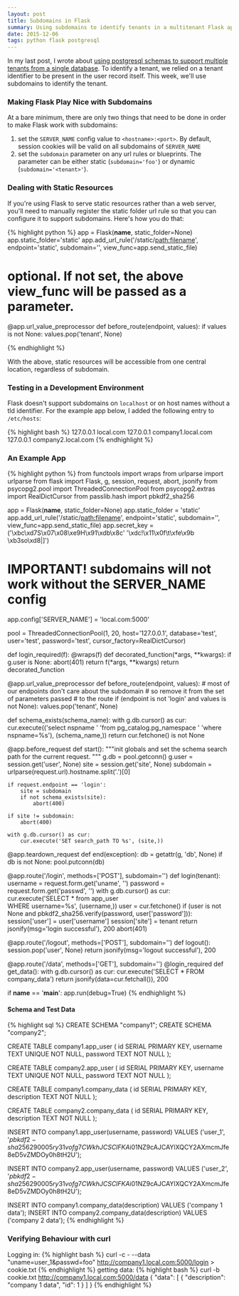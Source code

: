 ```yaml
---
layout: post
title: Subdomains in Flask
summary: Using subdomains to identify tenants in a multitenant Flask application 
date: 2015-12-06
tags: python flask postgresql
---
```


In my last post, I wrote about [using postgresql schemas to support multiple tenants from a single database](http://gurchet-rai.net/flask-postgres-multitenancy.html). To identify a tenant, we relied on a tenant identifier to be present in the user record itself. This week, we'll use subdomains to identify the tenant.

### Making Flask Play Nice with Subdomains
At a bare minimum, there are only two things that need to be done in order to make Flask work with subdomains:

1. set the `SERVER_NAME` config value to `<hostname>:<port>`. By default, session cookies will be valid on all subdomains of `SERVER_NAME` 
2. set the `subdomain` parameter on any url rules or blueprints. The parameter can be either static (`subdomain='foo'`) or dynamic (`subdomain='<tenant>'`). 

### Dealing with Static Resources
If you're using Flask to serve static resources rather than a web server, you'll need to manually register the static folder url rule so that you can configure it to support subdomains. Here's how you do that:

{% highlight python %}
app = Flask(__name__, static_folder=None)
app.static_folder='static'
app.add_url_rule('/static/<path:filename>',
                 endpoint='static',
                 subdomain='<tenant>',
                 view_func=app.send_static_file)                 

# optional. If not set, the above view_func will be passed <tenant> as a parameter.
@app.url_value_preprocessor
def before_route(endpoint, values):
    if values is not None:
        values.pop('tenant', None)

{% endhighlight %}

With the above, static resources will be accessible from one central location, regardless of subdomain.

### Testing in a Development Environment
Flask doesn't support subdomains on `localhost` or on host names without a tld identifier. For the example app below, I added the following entry to `/etc/hosts`:
    
{% highlight bash %}
127.0.0.1 local.com
127.0.0.1 company1.local.com
127.0.0.1 company2.local.com
{% endhighlight %}

### An Example App
{% highlight python %}
from functools import wraps
from urlparse import urlparse
from flask import Flask, g, session, request, abort, jsonify
from psycopg2.pool import ThreadedConnectionPool
from psycopg2.extras import RealDictCursor
from passlib.hash import pbkdf2_sha256


app = Flask(__name__, static_folder=None)
app.static_folder = 'static'
app.add_url_rule('/static/<path:filename>',
                 endpoint='static',
                 subdomain='<tenant>',
                 view_func=app.send_static_file)
app.secret_key = ('\xbc\xd7S\x07\x08\xe9H\x91\xdb\x8c'
                  '\xdc!\x11\x0f\t\xfe\x9b \xb3so\xd8|]')
# IMPORTANT! subdomains will not work without the SERVER_NAME config
app.config['SERVER_NAME'] = 'local.com:5000'

pool = ThreadedConnectionPool(1, 20,
                              host='127.0.0.1',
                              database='test',
                              user='test',
                              password='test',
                              cursor_factory=RealDictCursor)


def login_required(f):
    @wraps(f)
    def decorated_function(*args, **kwargs):
        if g.user is None:
            abort(401)
        return f(*args, **kwargs)
    return decorated_function


@app.url_value_preprocessor
def before_route(endpoint, values):
    # most of our endpoints don't care about the subdomain
    # so remove it from the set of parameters passed
    # to the route
    if (endpoint is not 'login' and
            values is not None):
        values.pop('tenant', None)


def schema_exists(schema_name):
    with g.db.cursor() as cur:
        cur.execute(('select nspname '
                     'from pg_catalog.pg_namespace '
                     'where nspname=%s'), (schema_name,))
        return cur.fetchone() is not None


@app.before_request
def start():
    """init globals and set the schema search path for the current request. """
    g.db = pool.getconn()
    g.user = session.get('user', None)
    site = session.get('site', None)
    subdomain = urlparse(request.url).hostname.split('.')[0]

    if request.endpoint == 'login':
        site = subdomain
        if not schema_exists(site):
            abort(400)

    if site != subdomain:
        abort(400)

    with g.db.cursor() as cur:
        cur.execute('SET search_path TO %s', (site,))


@app.teardown_request
def end(exception):
    db = getattr(g, 'db', None)
    if db is not None:
        pool.putconn(db)


@app.route('/login', methods=['POST'], subdomain='<tenant>')
def login(tenant):
    username = request.form.get('uname', '')
    password = request.form.get('passwd', '')
    with g.db.cursor() as cur:
        cur.execute('SELECT * from app_user \
                     WHERE username=%s', (username,))
        user = cur.fetchone()
        if (user is not None and
                pbkdf2_sha256.verify(password, user['password'])):
            session['user'] = user['username']
            session['site'] = tenant
            return jsonify(msg='login successful'), 200
        abort(401)


@app.route('/logout', methods=['POST'], subdomain='<tenant>')
def logout():
    session.pop('user', None)
    return jsonify(msg='logout successful'), 200


@app.route('/data', methods=['GET'], subdomain='<tenant>')
@login_required
def get_data():
    with g.db.cursor() as cur:
        cur.execute('SELECT * FROM company_data')
        return jsonify(data=cur.fetchall()), 200


if __name__ == '__main__':
    app.run(debug=True)
{% endhighlight %}

#### Schema and Test Data
{% highlight sql %}
CREATE SCHEMA "company1";
CREATE SCHEMA "company2";

CREATE TABLE company1.app_user (
    id SERIAL PRIMARY KEY,
    username TEXT UNIQUE NOT NULL,
    password TEXT NOT NULL
);

CREATE TABLE company2.app_user (
    id SERIAL PRIMARY KEY,
    username TEXT UNIQUE NOT NULL,
    password TEXT NOT NULL
);

CREATE TABLE company1.company_data (
    id SERIAL PRIMARY KEY,
    description TEXT NOT NULL
); 

CREATE TABLE company2.company_data (
    id SERIAL PRIMARY KEY,
    description TEXT NOT NULL
); 

INSERT INTO company1.app_user(username, password) VALUES ('user_1', '$pbkdf2-sha256$29000$5ry31vofg7CWkhJCSClFKA$i01NZ9cAJCAYlXQCY2AXmcmJfe8eD5vZMDOy0h8tH2U');

INSERT INTO company2.app_user(username, password) VALUES ('user_2', '$pbkdf2-sha256$29000$5ry31vofg7CWkhJCSClFKA$i01NZ9cAJCAYlXQCY2AXmcmJfe8eD5vZMDOy0h8tH2U');

INSERT INTO company1.company_data(description) VALUES ('company 1 data');
INSERT INTO company2.company_data(description) VALUES ('company 2 data');
{% endhighlight %}

### Verifying Behaviour with curl
Logging in:
{% highlight bash %}
curl -c - --data "uname=user_1&passwd=foo" http://company1.local.com:5000/login > cookie.txt
{% endhighlight %}
getting data:
{% highlight bash %}
curl -b cookie.txt http://company1.local.com:5000/data
{
  "data": [
    {
      "description": "company 1 data",
      "id": 1
    }
  ]
}
{% endhighlight %}

